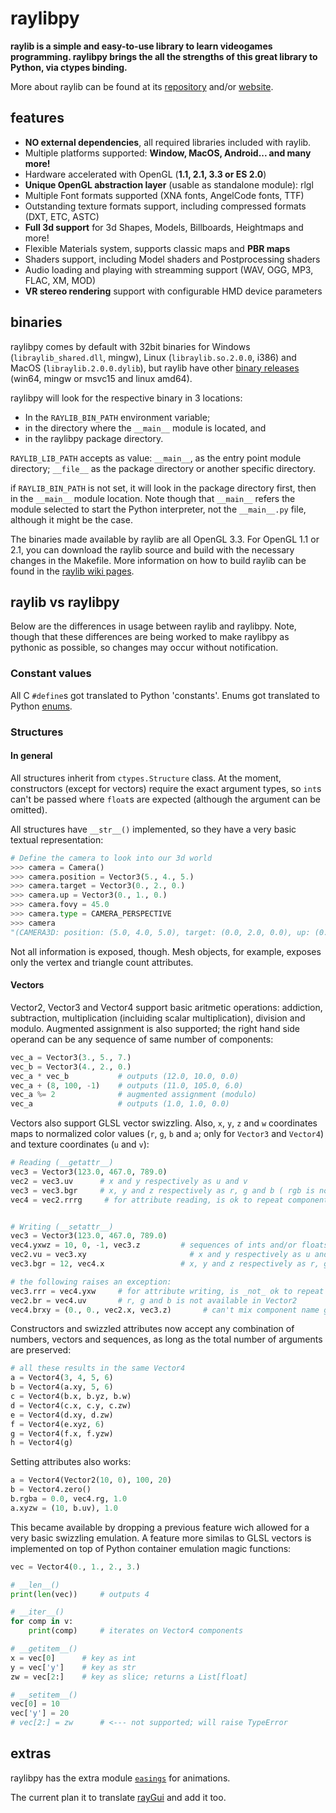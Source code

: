 raylibpy
========

**raylib is a simple and easy-to-use library to learn videogames programming. raylibpy
brings the all the strengths of this great library to Python, via ctypes binding.**

More about raylib can be found at its [repository](https://github.com/raisan5/raylib)
and/or [website](https://www.raylib.com).


## features
* **NO external dependencies**, all required libraries included with raylib.
* Multiple platforms supported: **Window, MacOS, Android... and many more!**
* Hardware accelerated with OpenGL (**1.1, 2.1, 3.3 or ES 2.0**)
* **Unique OpenGL abstraction layer** (usable as standalone module): rlgl
* Multiple Font formats supported (XNA fonts, AngelCode fonts, TTF)
* Outstanding texture formats support, including compressed formats (DXT, ETC, ASTC)
* **Full 3d support** for 3d Shapes, Models, Billboards, Heightmaps and more!
* Flexible Materials system, supports classic maps and **PBR maps**
* Shaders support, including Model shaders and Postprocessing shaders
* Audio loading and playing with streamming support (WAV, OGG, MP3, FLAC, XM, MOD)
* **VR stereo rendering** support with configurable HMD device parameters


## binaries

raylibpy comes by default with 32bit binaries for Windows (`libraylib_shared.dll`, mingw),
Linux (`libraylib.so.2.0.0`, i386) and MacOS (`libraylib.2.0.0.dylib`), but raylib have
other [binary releases](https://github.com/raisan5/raylib/releases) (win64, mingw or
msvc15 and linux amd64).

raylibpy will look for the respective binary in 3 locations:
* In the `RAYLIB_BIN_PATH` environment variable;
* in the directory where the `__main__` module is located, and
* in the raylibpy package directory.

`RAYLIB_LIB_PATH` accepts as value: `__main__`, as the entry point module directory; 
`__file__` as the package directory or another specific directory.

if `RAYLIB_BIN_PATH` is not set, it will look in the package directory first,
then in the `__main__` module location. Note though that `__main__` refers the module selected to
start the Python interpreter, not the `__main__.py` file, although it might be the case.

The binaries made available by raylib are all OpenGL 3.3. For OpenGL 1.1 or 2.1,
you can download the raylib source and build with the necessary changes in the Makefile.
More information on how to build raylib can be found in the [raylib wiki pages](https://github.com/raisan5/raylib/wiki).


## raylib vs raylibpy

Below are the differences in usage between raylib and raylibpy. Note, though that these
differences are being worked to make raylibpy as pythonic as possible, so changes may
occur without notification.

### Constant values

All C `#define`s got translated to Python 'constants'. Enums got translated to
Python [enums](https://docs.python.org/3/library/enum.html).

### Structures

#### In general

All structures inherit from `ctypes.Structure` class. At the moment, constructors
(except for vectors) require the exact argument types, so `int`s can't be passed
where `float`s are expected (although the argument can be omitted).

All structures have `__str__()` implemented, so they have a very basic textual representation:
```python
# Define the camera to look into our 3d world
>>> camera = Camera()
>>> camera.position = Vector3(5., 4., 5.)
>>> camera.target = Vector3(0., 2., 0.)
>>> camera.up = Vector3(0., 1., 0.)
>>> camera.fovy = 45.0
>>> camera.type = CAMERA_PERSPECTIVE
>>> camera
"(CAMERA3D: position: (5.0, 4.0, 5.0), target: (0.0, 2.0, 0.0), up: (0.0, 1.0, 0.0), fovy: 45.0°, type: PERSPECTIVE)"
```
Not all information is exposed, though. Mesh objects, for example, exposes only the
vertex and triangle count attributes.


#### Vectors

Vector2, Vector3 and Vector4 support basic aritmetic operations: addiction, subtraction,
multiplication (incluiding scalar multiplication), division and modulo. Augmented
assignment is also supported; the right hand side operand can be any sequence of same
number of components:

```python
vec_a = Vector3(3., 5., 7.)
vec_b = Vector3(4., 2., 0.)
vec_a * vec_b           # outputs (12.0, 10.0, 0.0)
vec_a + (8, 100, -1)    # outputs (11.0, 105.0, 6.0)
vec_a %= 2              # augmented assignment (modulo)
vec_a                   # outputs (1.0, 1.0, 0.0)
```

Vectors also support GLSL vector swizzling. Also, `x`, `y`, `z` and `w` coordinates maps to
normalized color values (`r`, `g`, `b` and `a`; only for `Vector3` and `Vector4`) and
texture coordinates (`u` and `v`):

```python
# Reading (__getattr__)
vec3 = Vector3(123.0, 467.0, 789.0)
vec2 = vec3.uv      # x and y respectively as u and v
vec3 = vec3.bgr     # x, y and z respectively as r, g and b ( rgb is not available in Vector 2)
vec4 = vec2.rrrg     # for attribute reading, is ok to repeat components


# Writing (__setattr__)
vec3 = Vector3(123.0, 467.0, 789.0)
vec4.yxwz = 10, 0, -1, vec3.z         # sequences of ints and/or floats are accepted as value
vec2.vu = vec3.xy                       # x and y respectively as u and v
vec3.bgr = 12, vec4.x                 # x, y and z respectively as r, g and b ( rgb is not available in Vector 2)

# the following raises an exception:
vec3.rrr = vec4.yxw     # for attribute writing, is _not_ ok to repeat components
vec2.br = vec4.uv       # r, g and b is not available in Vector2
vec4.brxy = (0., 0., vec2.x, vec3.z)       # can't mix component name groups (rgba, xywz and uv)
```

Constructors and swizzled attributes now accept any combination of numbers,
vectors and sequences, as long as the total number of arguments are preserved:
```python
# all these results in the same Vector4
a = Vector4(3, 4, 5, 6)
b = Vector4(a.xy, 5, 6)
c = Vector4(b.x, b.yz, b.w)
d = Vector4(c.x, c.y, c.zw)
e = Vector4(d.xy, d.zw)
f = Vector4(e.xyz, 6)
g = Vector4(f.x, f.yzw)
h = Vector4(g)
```

Setting attributes also works:

```python
a = Vector4(Vector2(10, 0), 100, 20)
b = Vector4.zero()
b.rgba = 0.0, vec4.rg, 1.0
a.xyzw = (10, b.uv), 1.0
```

This became available by dropping a previous feature wich allowed for a very basic
swizzling emulation. A feature more similas to GLSL vectors is implemented on
top of Python container emulation magic functions:

```python
vec = Vector4(0., 1., 2., 3.)

# __len__()
print(len(vec))     # outputs 4

# __iter__()
for comp in v:
    print(comp)     # iterates on Vector4 components

# __getitem__()
x = vec[0]      # key as int
y = vec['y']    # key as str
zw = vec[2:]    # key as slice; returns a List[float]

# __setitem__()
vec[0] = 10
vec['y'] = 20
# vec[2:] = zw      # <--- not supported; will raise TypeError
```

## extras

raylibpy has the extra module [`easings`](https://github.com/overdev/raylibpy/blob/master/raylibpy/easings.py) for animations.

The current plan it to translate [rayGui](https://github.com/raysan5/raygui) and add it too.
